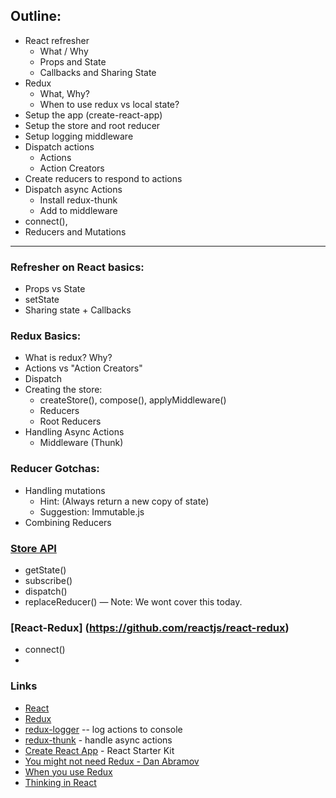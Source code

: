 ## Outline:
- React refresher 
  - What / Why
  - Props and State
  - Callbacks and Sharing State
- Redux
  - What, Why?
  - When to use redux vs local state?
- Setup the app (create-react-app)
- Setup the store and root reducer
- Setup logging middleware
- Dispatch actions
  - Actions
  - Action Creators
- Create reducers to respond to actions
- Dispatch async Actions
  - Install redux-thunk
  - Add to middleware
- connect(), <Provider>
- Reducers and Mutations


---

###  Refresher on React basics:
  - Props vs State
  - setState
  - Sharing state + Callbacks


### Redux Basics:
  - What is redux? Why?
  - Actions vs "Action Creators"
  - Dispatch
  - Creating the store:
    - createStore(), compose(), applyMiddleware()
    - Reducers
    - Root Reducers
  - Handling Async Actions
    - Middleware (Thunk)


### Reducer Gotchas:
  - Handling mutations
    - Hint: (Always return a new copy of state)
    - Suggestion: Immutable.js
  - Combining Reducers


###  [Store API](http://redux.js.org/docs/api/Store.html)
  - getState()
  - subscribe()
  - dispatch()
  - replaceReducer() — Note: We wont cover this today.

### [React-Redux] (https://github.com/reactjs/react-redux)
  - connect()
  - <Provider/>


### Links
  - [React](https://reactjs.org/)
  - [Redux](http://redux.js.org/)
  - [redux-logger](https://github.com/evgenyrodionov/redux-logger) -- log actions to console
  - [redux-thunk](https://github.com/gaearon/redux-thunk) - handle async actions
  - [Create React App](https://github.com/facebookincubator/create-react-app) - React Starter Kit
  - [You might not need Redux - Dan Abramov](https://medium.com/@dan_abramov/you-might-not-need-redux-be46360cf367)
  - [When you use Redux](http://redux.js.org/docs/faq/General.html#general-when-to-use)
  - [Thinking in React](https://reactjs.org/docs/thinking-in-react.html)
